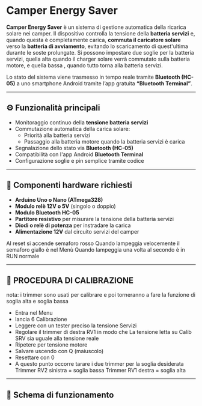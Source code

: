 # Camper Energy Saver

**Camper Energy Saver** è un sistema di gestione automatica della ricarica solare nei camper. Il dispositivo controlla la tensione della **batteria servizi** e, quando questa è completamente carica, **commuta il caricatore solare** verso la **batteria di avviamento**, evitando lo scaricamento di quest'ultima durante le soste prolungate.
Si possono impostare due soglie per la batteria servizi, quella alta quando il charger solare verrà commutato sulla batteria motore, e quella bassa , quando tutto torna alla batteria servizi.

Lo stato del sistema viene trasmesso in tempo reale tramite **Bluetooth (HC-05)** a uno smartphone Android tramite l’app gratuita **“Bluetooth Terminal”**.

---

## ⚙️ Funzionalità principali

- Monitoraggio continuo della **tensione batteria servizi**
- Commutazione automatica della carica solare:
  - Priorità alla batteria servizi
  - Passaggio alla batteria motore quando la batteria servizi è carica
- Segnalazione dello stato via **Bluetooth (HC-05)**
- Compatibilità con l'app Android **Bluetooth Terminal**
- Configurazione soglie e pin semplice tramite codice

---

## 🧰 Componenti hardware richiesti

- **Arduino Uno o Nano (ATmega328)**
- **Modulo relè 12V o 5V** (singolo o doppio)
- **Modulo Bluetooth HC-05**
- **Partitore resistivo** per misurare la tensione della batteria servizi
- **Diodi o relè di potenza** per instradare la carica
- **Alimentazione 12V** dal circuito servizi del camper

Al reset si accende semaforo rosso
Quando lampeggia velocemente il semaforo giallo è nel Menù
Quando lampeggia una volta al secondo è in RUN normale

******************************************
## 🧰 PROCEDURA DI CALIBRAZIONE
nota: i trimmer sono usati per calibrare e poi torneranno a fare la funzione di soglia alta e soglia bassa
- Entra nel Menu
- lancia 6 Calibrazione
- Leggere con un tester preciso la tensione Servizi
- Regolare il trimmer di destra RV1 in modo che La tensione letta su Calib SRV sia uguale alla tensione reale
- Ripetere per tensione motore
- Salvare uscendo con Q (maiuscolo)
- Resettare con 0
- A questo punto occorre tarare i due trimmer per la soglia desiderata 
  Trimmer RV2 sinistra = soglia bassa
  Trimmer RV1 destra = soglia alta

---

## 🔌 Schema di funzionamento


